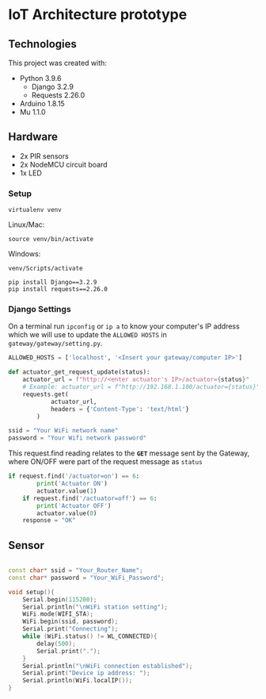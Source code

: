 # IoT Architecture prototype
## Technologies
This project was created with:
* Python 3.9.6
  * Django 3.2.9
  * Requests 2.26.0
* Arduino 1.8.15
* Mu 1.1.0

## Hardware
* 2x  PIR sensors
* 2x  NodeMCU circuit board
* 1x  LED

### Setup
```
virtualenv venv
```
Linux/Mac:
```
source venv/bin/activate
```
Windows:
```
venv/Scripts/activate
```

```
pip install Django==3.2.9
pip install requests==2.26.0
```
### Django Settings
On a terminal run ```ipconfig``` or ```ip a``` to know your computer's IP address which
we will use to update the ```ALLOWED HOSTS``` in ```gateway/gateway/setting.py```.
```python
ALLOWED_HOSTS = ['localhost', '<Insert your gateway/computer IP>']
```

``` python
def actuator_get_request_update(status):
    actuator_url = f"http://<enter actuator's IP>/actuator={status}"
    # Example: actuator_url = f"http://192.168.1.100/actuator={status}"
    requests.get(
            actuator_url, 
            headers = {'Content-Type': 'text/html'}
        )
```

```python
ssid = "Your WiFi network name" 
password = "Your Wifi network password"
```

This request.find reading relates to the **```GET```** message sent by the Gateway, where ON/OFF were part of the request message as ```status```
```python
if request.find('/actuator=on') == 6:
        print('Actuator ON')
        actuator.value(1)
    if request.find('/actuator=off') == 6:
        print('Actuator OFF')
        actuator.value(0)
    response = "OK"
```

## Sensor
```cpp

const char* ssid = "Your_Router_Name";
const char* password = "Your_WiFi_Password";

void setup(){
    Serial.begin(115200);
    Serial.println("\nWiFi station setting");
    WiFi.mode(WIFI_STA);
    WiFi.begin(ssid, password);
    Serial.print("Connecting");
    while (WiFi.status() != WL_CONNECTED){
        delay(500);
        Serial.print(".");
    }
    Serial.println("\nWiFi connection established");
    Serial.print("Device ip address: ");
    Serial.println(WiFi.localIP());
}
```